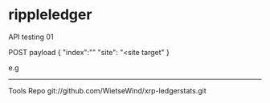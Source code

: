 # rippleledger
API testing 01

POST payload
{
  "index":"<index number>"
  "site": "<site target"
}

e.g


----
Tools Repo
git://github.com/WietseWind/xrp-ledgerstats.git
